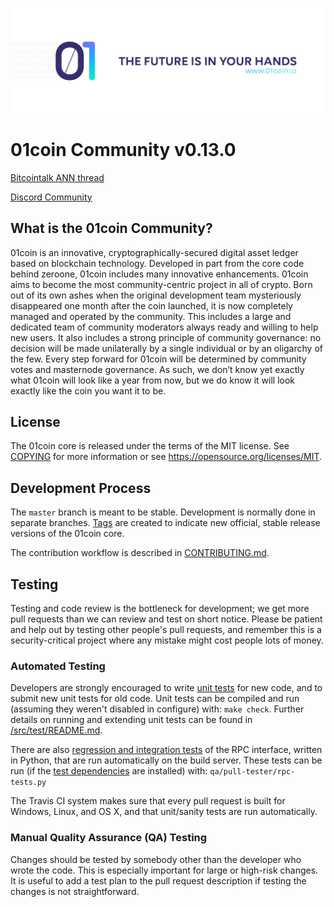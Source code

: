 ![ZeroOne](doc/splash.png)

01coin Community v0.13.0
==================================

[Bitcointalk ANN thread](https://bitcointalk.org/index.php?topic=3457534.0)

[Discord Community](https://discord.gg/ad6MFkU)

What is the 01coin Community?
----------------

01coin is an innovative, cryptographically-secured digital asset ledger based on blockchain technology. Developed in part from the core code behind zeroone, 01coin includes many innovative enhancements. 01coin aims to become the most community-centric project in all of crypto. Born out of its own ashes when the original development team mysteriously disappeared one month after the coin launched, it is now completely managed and operated by the community. This includes a large and dedicated team of community moderators always ready and willing to help new users. It also includes a strong principle of community governance: no decision will be made unilaterally by a single individual or by an oligarchy of the few. Every step forward for 01coin will be determined by community votes and masternode governance. As such, we don’t know yet exactly what 01coin will look like a year from now, but we do know it will look exactly like the coin you want it to be.



License
-------

The 01coin core is released under the terms of the MIT license. See [COPYING](COPYING) for more
information or see https://opensource.org/licenses/MIT.

Development Process
-------------------

The `master` branch is meant to be stable. Development is normally done in separate branches.
[Tags](https://github.com/zocteam/zeroonecoin/tags) are created to indicate new official,
stable release versions of the 01coin core.

The contribution workflow is described in [CONTRIBUTING.md](CONTRIBUTING.md).

Testing
-------

Testing and code review is the bottleneck for development; we get more pull
requests than we can review and test on short notice. Please be patient and help out by testing
other people's pull requests, and remember this is a security-critical project where any mistake might cost people
lots of money.

### Automated Testing

Developers are strongly encouraged to write [unit tests](src/test/README.md) for new code, and to
submit new unit tests for old code. Unit tests can be compiled and run
(assuming they weren't disabled in configure) with: `make check`. Further details on running
and extending unit tests can be found in [/src/test/README.md](/src/test/README.md).

There are also [regression and integration tests](/qa) of the RPC interface, written
in Python, that are run automatically on the build server.
These tests can be run (if the [test dependencies](/qa) are installed) with: `qa/pull-tester/rpc-tests.py`

The Travis CI system makes sure that every pull request is built for Windows, Linux, and OS X, and that unit/sanity tests are run automatically.

### Manual Quality Assurance (QA) Testing

Changes should be tested by somebody other than the developer who wrote the
code. This is especially important for large or high-risk changes. It is useful
to add a test plan to the pull request description if testing the changes is
not straightforward.

